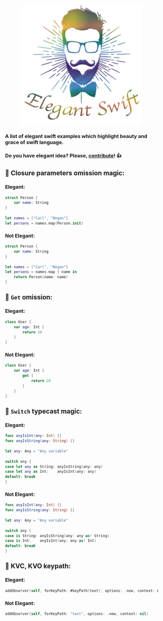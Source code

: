 <p align="center">
  <img src="logo.png" alt="Elegant swift"/>
</p>

### A list of elegant swift examples which highlight beauty and grace of swift language.
### Do you have elegant idea? Please, [contribute](https://github.com/Otbivnoe/Elegant-Swift/pulls)! :+1:


## :tada: Closure parameters omission magic: 

### Elegant:

``` swift
struct Person {
    var name: String
}

let names = ["Carl", "Negan"]
let persons = names.map(Person.init)
```

### Not Elegant:

``` swift 
struct Person {
    var name: String
}

let names = ["Carl", "Negan"]
let persons = names.map { name in
    return Person(name: name)
}
```

## :tada: `Get` omission: 

### Elegant:

```swift
class User {
    var age: Int {
        return 20
    }
}
```

### Not Elegant:

```swift
class User {
    var age: Int {
        get {
            return 20
        }
    }
}
```

## :tada: `Switch` typecast magic:

### Elegant:

``` swift
func anyIsInt(any: Int) {}
func anyIsString(any: String) {}

let any: Any = "Any variable"

switch any {
case let any as String: anyIsString(any: any)
case let any as Int:    anyIsInt(any: any)
default: break
}
```

### Not Elegant:

``` swift 
func anyIsInt(any: Int) {}
func anyIsString(any: String) {}

let any: Any = "Any variable"

switch any {
case is String: anyIsString(any: any as! String)
case is Int:    anyIsInt(any: any as! Int)
default: break
}
```

## :tada: KVC, KVO keypath: 

### Elegant:

```swift
addObserver(self, forKeyPath: #keyPath(text), options: .new, context: nil)
```

### Not Elegant:

```swift
addObserver(self, forKeyPath: "text", options: .new, context: nil)
```
